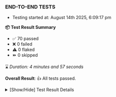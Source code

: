 ### END-TO-END TESTS

- Testing started at: August 14th 2025, 6:09:17 pm

**📦 Test Result Summary**

- ✅ 70 passed
- ❌ 0 failed
- ⚠️ 0 flaked
- ⏩ 0 skipped

⌛ _Duration: 4 minutes and 57 seconds_

**Overall Result**: 👍 All tests passed.



<details>
    <summary>[Show/Hide] Test Result Details</summary>
    <div markdown="1">

| Test | Browser | Test Case | Tags | Result |
| :---: | :---: | :--- | :---: | :---: |

</div>
</details>


<!-- To see the full report, please visit our CI/CD pipeline with reporter. -->